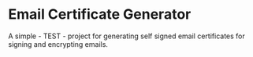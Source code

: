 # Email Certificate Generator
A simple - TEST - project for generating self signed email certificates for signing and encrypting emails. 
